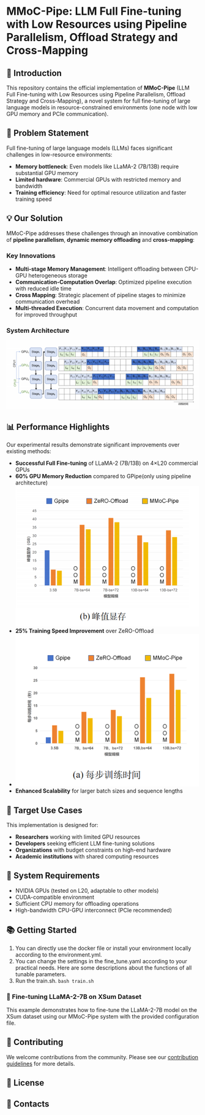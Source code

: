 # MMoC-Pipe: LLM Full Fine-tuning with Low Resources using Pipeline Parallelism, Offload Strategy and Cross-Mapping

## 🚀 Introduction

This repository contains the official implementation of **MMoC-Pipe** (LLM Full Fine-tuning with Low Resources using Pipeline Parallelism, Offload Strategy and Cross-Mapping), a novel system for full fine-tuning of large language models in resource-constrained environments (one node with low GPU memory and PCIe communication). 

## 🎯 Problem Statement

Full fine-tuning of large language models (LLMs) faces significant challenges in low-resource environments:
- **Memory bottleneck**: Even models like LLaMA-2 (7B/13B) require substantial GPU memory
- **Limited hardware**: Commercial GPUs with restricted memory and bandwidth
- **Training efficiency**: Need for optimal resource utilization and faster training speed

## 💡 Our Solution

MMoC-Pipe addresses these challenges through an innovative combination of **pipeline parallelism**, **dynamic memory offloading** and **cross-mapping**:

### Key Innovations
- **Multi-stage Memory Management**: Intelligent offloading between CPU-GPU heterogeneous storage
- **Communication-Computation Overlap**: Optimized pipeline execution with reduced idle time
- **Cross Mapping**: Strategic placement of pipeline stages to minimize communication overhead
- **Multi-threaded Execution**: Concurrent data movement and computation for improved throughput

### System Architecture
![MMoC-Pipe Architecture](./assets/architecture.png)

## 📊 Performance Highlights

Our experimental results demonstrate significant improvements over existing methods:

- **Successful Full Fine-tuning** of LLaMA-2 (7B/13B) on 4×L20 commercial GPUs
- **60% GPU Memory Reduction** compared to GPipe(only using pipeline architecture)
  ![Comparison on memory occupation to baselines](./assets/memory-occup.png)
- **25% Training Speed Improvement** over ZeRO-Offload
- ![Comparison on training speed to baselines](./assets/training-time.png)
- **Enhanced Scalability** for larger batch sizes and sequence lengths


## 🎯 Target Use Cases

This implementation is designed for:
- **Researchers** working with limited GPU resources
- **Developers** seeking efficient LLM fine-tuning solutions
- **Organizations** with budget constraints on high-end hardware
- **Academic institutions** with shared computing resources

## 🔧 System Requirements

- NVIDIA GPUs (tested on L20, adaptable to other models)
- CUDA-compatible environment
- Sufficient CPU memory for offloading operations
- High-bandwidth CPU-GPU interconnect (PCIe recommended)

## 📚 Getting Started

1. You can directly use the docker file or install your environment locally according to the environment.yml.
2. You can change the settings in the fine_tune.yaml according to your practical needs. Here are some descriptions about the functions of all tunable parameters.
3. Run the train.sh.
`bash train.sh`
### 🔬 Fine-tuning LLaMA-2-7B on XSum Dataset

This example demonstrates how to fine-tune the LLaMA-2-7B model on the XSum dataset using our MMoC-Pipe system with the provided configuration file.



## 🤝 Contributing

We welcome contributions from the community. Please see our [contribution guidelines](CONTRIBUTING.md) for more details.

## 📄 License
## 📧 Contacts








